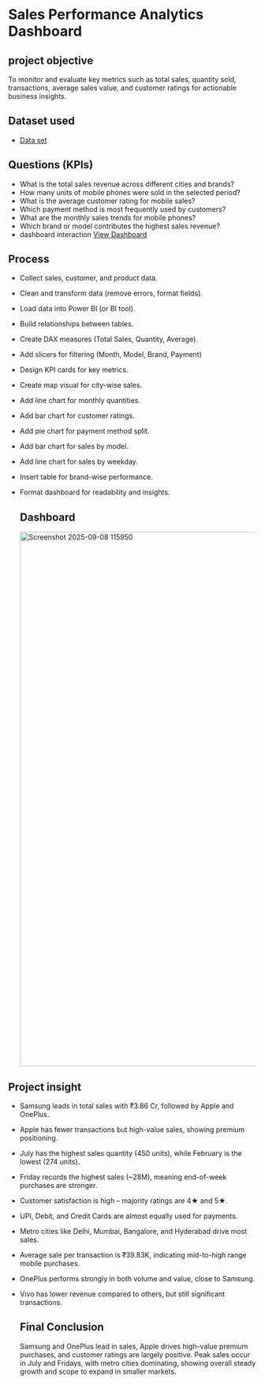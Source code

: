 # Sales Performance Analytics Dashboard
## project objective
To monitor and evaluate key metrics such as total sales, quantity sold, transactions, average sales value, and customer ratings for actionable business insights.

## Dataset used
- <a href="https://github.com/Tabish-Asad/Excel-dashboard/blob/main/Excel%20Dashboard.xlsm](https://github.com/Tabish-Asad/Power-BI-Dashboard/blob/main/mobile%20data%20sales.pbix"> Data set </a>

## Questions (KPIs)
- What is the total sales revenue across different cities and brands?
- How many units of mobile phones were sold in the selected period?
- What is the average customer rating for mobile sales?
- Which payment method is most frequently used by customers?
- What are the monthly sales trends for mobile phones?
- Which brand or model contributes the highest sales revenue?
- dashboard interaction <a href="https://github.com/Tabish-Asad/Power-BI-Dashboard/blob/main/Screenshot%202025-09-08%20115950.png">View Dashboard</a>

## Process
- Collect sales, customer, and product data.
- Clean and transform data (remove errors, format fields).
- Load data into Power BI (or BI tool).
- Build relationships between tables.
- Create DAX measures (Total Sales, Quantity, Average).
- Add slicers for filtering (Month, Model, Brand, Payment)
- Design KPI cards for key metrics.
- Create map visual for city-wise sales.
- Add line chart for monthly quantities.
- Add bar chart for customer ratings.
- Add pie chart for payment method split.
- Add bar chart for sales by model.
- Add line chart for sales by weekday.
- Insert table for brand-wise performance.
- Format dashboard for readability and insights.

  ## Dashboard
  <img width="1908" height="1082" alt="Screenshot 2025-09-08 115950" src="https://github.com/user-attachments/assets/64864dca-05f0-4736-9e5c-8160b6463196" />

## Project insight
- Samsung leads in total sales with ₹3.86 Cr, followed by Apple and OnePlus.
- Apple has fewer transactions but high-value sales, showing premium positioning.
- July has the highest sales quantity (450 units), while February is the lowest (274 units).
- Friday records the highest sales (~28M), meaning end-of-week purchases are stronger.
- Customer satisfaction is high – majority ratings are 4★ and 5★.
- UPI, Debit, and Credit Cards are almost equally used for payments.
- Metro cities like Delhi, Mumbai, Bangalore, and Hyderabad drive most sales.
- Average sale per transaction is ₹39.83K, indicating mid-to-high range mobile purchases.
- OnePlus performs strongly in both volume and value, close to Samsung.
- Vivo has lower revenue compared to others, but still significant transactions.

  ## Final Conclusion
  Samsung and OnePlus lead in sales, Apple drives high-value premium purchases, and customer ratings are largely positive. Peak sales occur in July and Fridays, with metro     cities dominating, showing overall steady growth and scope to expand in smaller markets.
